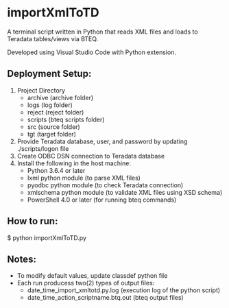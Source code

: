 # importXmlToTD

A terminal script written in Python that reads XML files and loads to Teradata tables/views via BTEQ.

Developed using Visual Studio Code with Python extension.

## Deployment Setup:
1. Project Directory
   - archive (archive folder)
   - logs (log folder)
   - reject (reject folder)
   - scripts (bteq scripts folder)
   - src (source folder)
   - tgt (target folder)
2. Provide Teradata database, user, and password by updating ./scripts/logon file
3. Create ODBC DSN connection to Teradata database
4. Install the following in the host machine:
   - Python 3.6.4 or later
   - lxml python module (to parse XML files)
   - pyodbc python module (to check Teradata connection)
   - xmlschema python module (to validate XML files using XSD schema)
   - PowerShell 4.0 or later (for running bteq commands)

## How to run:
$ python importXmlToTD.py

## Notes:
- To modify default values, update classdef python file
- Each run producess two(2) types of output files:
  - date_time_import_xmltotd.py.log (execution log of the python script)
  - date_time_action_scriptname.btq.out (bteq output files)
